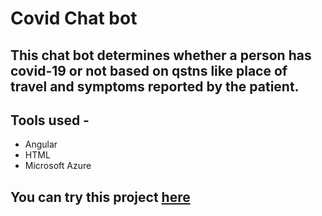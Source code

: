 # Covid Chat bot

## This chat bot determines whether a person has covid-19 or not based on qstns like place of travel and symptoms reported by the patient.

## Tools used - 
- Angular
- HTML
- Microsoft Azure 

## You can try this project [here](https://covid-bot-chkftjf4kmi4w.azurewebsites.net/) 

